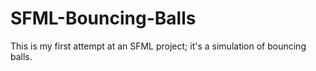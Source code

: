 # SFML-Bouncing-Balls
This is my first attempt at an SFML project; it's a simulation of bouncing balls.
